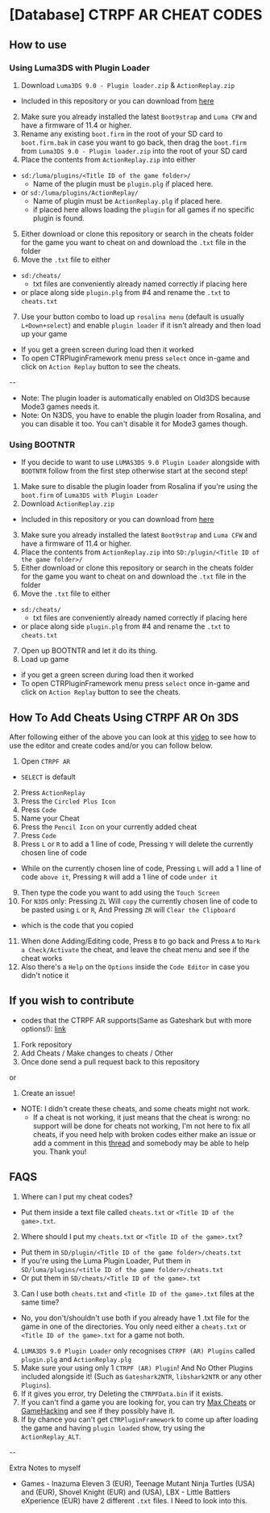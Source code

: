 # [Database] CTRPF AR CHEAT CODES

## How to use

### Using Luma3DS with Plugin Loader

1. Download `Luma3DS 9.0 - Plugin loader.zip` & `ActionReplay.zip`

- Included in this repository or you can download from [here](http://gbatemp.net/threads/ctrpluginframework-blank-plugin.487729/)

2. Make sure you already installed the latest `Boot9strap` and `Luma CFW` and have a firmware of 11.4 or higher.
3. Rename any existing `boot.firm` in the root of your SD card to `boot.firm.bak` in case you want to go back, then drag the `boot.firm` from `Luma3DS 9.0 - Plugin loader.zip` into the root of your SD card
4. Place the contents from `ActionReplay.zip` into either

- `sd:/luma/plugins/<Title ID of the game folder>/`
  - Name of the plugin must be `plugin.plg` if placed here.
- or `sd:/luma/plugins/ActionReplay/`
  - Name of plugin must be `ActionReplay.plg` if placed here.
  - if placed here allows loading the `plugin` for all games if no specific plugin is found.

5. Either download or clone this repository or search in the cheats folder for the game you want to cheat on and download the `.txt` file in the folder
6. Move the `.txt` file to either

- `sd:/cheats/`
  - txt files are conveniently already named correctly if placing here
- or place along side `plugin.plg` from #4 and rename the `.txt` to `cheats.txt`

7. Use your button combo to load up `rosalina menu` (default is usually `L+Down+select`) and enable `plugin loader` if it isn't already and then load up your game

- If you get a green screen during load then it worked
- To open CTRPluginFramework menu press `select` once in-game and click on `Action Replay` button to see the cheats.

\--

- Note: The plugin loader is automatically enabled on Old3DS because Mode3 games needs it.
- Note: On N3DS, you have to enable the plugin loader from Rosalina, and you can disable it too. You can't disable it for Mode3 games though.

### Using BOOTNTR

- If you decide to want to use `LUMAS3DS 9.0 Plugin Loader` alongside with `BOOTNTR` follow from the first step otherwise start at the second step!

1. Make sure to disable the plugin loader from Rosalina if you're using the `boot.firm` of `Luma3DS with Plugin Loader`
2. Download `ActionReplay.zip`

- Included in this repository or you can download from [here](http://gbatemp.net/threads/ctrpluginframework-blank-plugin.487729/)

3. Make sure you already installed the latest `Boot9strap` and `Luma CFW` and have a firmware of 11.4 or higher.
4. Place the contents from `ActionReplay.zip` into `SD:/plugin/<Title ID of the game folder>/`
5. Either download or clone this repository or search in the cheats folder for the game you want to cheat on and download the `.txt` file in the folder
6. Move the `.txt` file to either

- `sd:/cheats/`
  - txt files are conveniently already named correctly if placing here
- or place along side `plugin.plg` from #4 and rename the `.txt` to `cheats.txt`

7. Open up BOOTNTR and let it do its thing.
8. Load up game

- if you get a green screen during load then it worked
- To open CTRPluginFramework menu press `select` once in-game and click on `Action Replay` button to see the cheats.

## How To Add Cheats Using CTRPF AR On 3DS

After following either of the above you can look at this [video](https://www.youtube.com/watch?v=c2258P9wKkA) to see how to use the editor and create codes and/or you can follow below.

1. Open `CTRPF AR`

- `SELECT` is default

2. Press `ActionReplay`
3. Press the `Circled Plus Icon`
4. Press `Code`
5. Name your Cheat
6. Press the `Pencil Icon` on your currently added cheat
7. Press `Code`
8. Press `L` or `R` to add a 1 line of code, Pressing `Y` will delete the currently chosen line of code

- While on the currently chosen line of code, Pressing `L` will add a 1 line of code `above it`, Pressing `R` will add a 1 line of code `under it`

9. Then type the code you want to add using the `Touch Screen`
10. For `N3DS` only: Pressing `ZL` Will `copy` the currently chosen line of code to be pasted using `L` or `R`, And Pressing `ZR` will `Clear the Clipboard`

- which is the code that you copied

11. When done Adding/Editing code, Press `B` to go back and Press `A` to `Mark a Check/Activate` the cheat, and leave the cheat menu and see if the cheat works
12. Also there's a `Help` on the `Options` inside the `Code Editor` in case you didn't notice it

## If you wish to contribute

- codes that the CTRPF AR supports(Same as Gateshark but with more options!): [link](https://github.com/JourneyOver/CTRPF-AR-CHEAT-CODES/blob/master/ActionReplayCodeTypes.txt)

1. Fork repository
2. Add Cheats / Make changes to cheats / Other
3. Once done send a pull request back to this repository

or

1. Create an issue!

- NOTE: I didn't create these cheats, and some cheats might not work.
  - If a cheat is not working, it just means that the cheat is wrong: no support will be done for cheats not working, I'm not here to fix all cheats, if you need help with broken codes either make an issue or add a comment in this [thread](https://gbatemp.net/threads/database-ctrpf-ar-cheat-codes.493220/) and somebody may be able to help you. Thank you!

## FAQS

1. Where can I put my cheat codes?

- Put them inside a text file called `cheats.txt` or `<Title ID of the game>.txt`.

2. Where should I put my `cheats.txt` or `<Title ID of the game>.txt`?

- Put them in `SD/plugin/<Title ID of the game folder>/cheats.txt`
- If you're using the Luma Plugin Loader, Put them in `SD/luma/plugins/<title ID of the game folder>/cheats.txt`
- Or put them in `SD/cheats/<Title ID of the game>.txt`

3. Can I use both `cheats.txt` and `<Title ID of the game>.txt` files at the same time?

- No, you don't/shouldn't use both if you already have 1 .txt file for the game in one of the directories. You only need either a `cheats.txt` or `<Title ID of the game>.txt` for a game not both.

4. `LUMA3DS 9.0 Plugin Loader` only recognises `CTRPF (AR) Plugins` called `plugin.plg` and `ActionReplay.plg`
5. Make sure your using only 1 `CTRPF (AR) Plugin`! And No Other Plugins included alongside it! (Such as `Gateshark2NTR`, `libshark2NTR` or any other `Plugins`).
6. If it gives you error, try Deleting the `CTRPFData.bin` if it exists.
7. If you can't find a game you are looking for, you can try [Max Cheats](https://www.max-cheats.com) or [GameHacking](https://gamehacking.org/system/3ds) and see if they possibly have it.
8. If by chance you can't get `CTRPluginFramework` to come up after loading the game and having `plugin loaded` show, try using the `ActionReplay_ALT`.

\--

Extra Notes to myself

- Games - Inazuma Eleven 3 (EUR), Teenage Mutant Ninja Turtles (USA) and (EUR), Shovel Knight (EUR) and (USA), LBX - Little Battlers eXperience (EUR) have 2 different `.txt` files. I Need to look into this.
